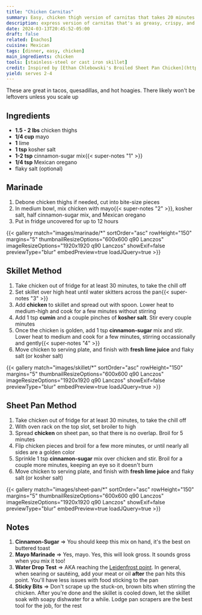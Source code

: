 ```yaml
---
title: "Chicken Carnitas"
summary: Easy, chicken thigh version of carnitas that takes 20 minutes on the stove-top.  Crispy and juicy chicken with warm spices.  Perfect for tacos, tortas, nachos, you name it.
description: express version of carnitas that's as greasy, crispy, and juicy as the real deal
date: 2024-03-13T20:45:52-05:00
draft: false
related: [nachos]
cuisine: Mexican
tags: [dinner, easy, chicken]
main_ingredients: chicken
tools: [stainless-steel or cast iron skillet]
credit: Inspired by [Ethan Chlebowski's Broiled Sheet Pan Chicken](https://www.youtube.com/watch?v=xFX9gz-WMSw&t=180s)
yield: serves 2-4
---
```


These are great in tacos, quesadillas, and hot hoagies.  There likely won't be leftovers unless you scale up

## Ingredients

* **1.5 - 2 lbs** chicken thighs
* **1/4 cup** mayo
* **1** lime
* **1 tsp** kosher salt
* **1-2 tsp** cinnamon-sugar mix{{< super-notes "1" >}}
* **1/4 tsp** Mexican oregano
* flaky salt (optional)

## Marinade

1. Debone chicken thighs if needed, cut into bite-size pieces
2. In medium bowl, mix chicken with mayo{{< super-notes "2" >}}, kosher salt, half cinnamon-sugar mix, and Mexican oregano
3. Put in fridge uncovered for up to 12 hours

{{< gallery match="images/marinade/*" sortOrder="asc" rowHeight="150" margins="5" thumbnailResizeOptions="600x600 q90 Lanczos" imageResizeOptions="1920x1920 q90 Lanczos" showExif=false previewType="blur" embedPreview=true loadJQuery=true >}}

## Skillet Method

1. Take chicken out of fridge for at least 30 minutes, to take the chill off
2. Set skillet over high heat until water skitters across the pan{{< super-notes "3" >}}
3. Add **chicken** to skillet and spread out with spoon. Lower heat to medium-high and cook for a few minutes without stirring
4. Add 1 tsp **cumin** and a couple pinches of **kosher salt**.  Stir every couple minutes
5. Once the chicken is golden, add 1 tsp **cinnamon-sugar** mix and stir. Lower heat to medium and cook for a few minutes, stirring occassionally and gently{{< super-notes "4" >}}
6. Move chicken to serving plate, and finish with **fresh lime juice** and flaky salt (or kosher salt)

{{< gallery match="images/skillet/*" sortOrder="asc" rowHeight="150" margins="5" thumbnailResizeOptions="600x600 q90 Lanczos" imageResizeOptions="1920x1920 q90 Lanczos" showExif=false previewType="blur" embedPreview=true loadJQuery=true >}}

## Sheet Pan Method

1. Take chicken out of fridge for at least 30 minutes, to take the chill off
2. With oven rack on the top slot, set broiler to high
3. Spread **chicken** on sheet pan, so that there is no overlap.  Broil for 5 minutes
4. Flip chicken pieces and broil for a few more minutes, or until nearly all sides are a golden color
5. Sprinkle 1 tsp **cinnamon-sugar** mix over chicken and stir.  Broil for a couple more minutes, keeping an eye so it doesn't burn
6. Move chicken to serving plate, and finish with **fresh lime juice** and flaky salt (or kosher salt)

{{< gallery match="images/sheet-pan/*" sortOrder="asc" rowHeight="150" margins="5" thumbnailResizeOptions="600x600 q90 Lanczos" imageResizeOptions="1920x1920 q90 Lanczos" showExif=false previewType="blur" embedPreview=true loadJQuery=true >}}

## Notes

1. **Cinnamon-Sugar** => You should keep this mix on hand, it's the best on buttered toast
2. **Mayo Marinade** => Yes, mayo.  Yes, this will look gross.  It sounds gross when you mix it too!
3. **Water Drop Test** => AKA reaching the [Leidenfrost point](https://en.wikipedia.org/wiki/Leidenfrost_effect).  In general, when searing or sautéing, add your meat or oil **after** the pan hits this point.  You'll have less issues with food sticking to the pan
4. **Sticky Bits** => Don't scrape up the stuck-on, brown bits when stirring the chicken. After you're done and the skillet is cooled down, let the skillet soak with soapy dishwater for a while.  Lodge pan scrapers are the best tool for the job, for the rest

